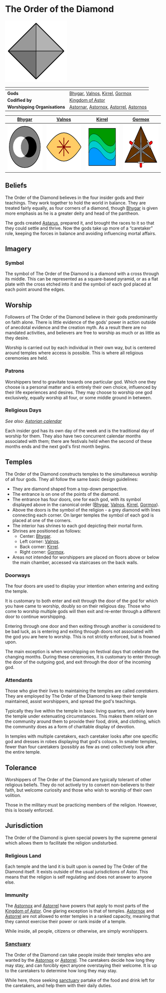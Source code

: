 # The Order of the Diamond

<img src="../../images/organisations/the-order-of-the-diamond.png" height="200" />

| []() | |
| --- | --- |
| **Gods** | [Bhygar](gods/bhygar.md), [Valnos](gods/valnos.md), [Kirrel](gods/kirrel.md), [Gormox](gods/gormox.md) |
| **Codified by** | [Kingdom of Astor](../civilisations/kingdom-of-astor/README.md) |
| **Worshipping Organisations** | [Astornar](../civilisations/kingdom-of-astor/organisations/astornar.md), [Astornox](../civilisations/kingdom-of-astor/organisations/astornox/astornox.md), [Astorrel](../civilisations/kingdom-of-astor/organisations/astorrel/astorrel.md), [Astornos](../civilisations/kingdom-of-astor/organisations/astornos.md) |

| [Bhygar](gods/bhygar.md) | [Valnos](gods/valnos.md) | [Kirrel](gods/kirrel.md) | [Gormox](gods/gormox.md) |
|:---:|:---:|:---:|:---:|
| <img src="../../images/gods/bhygar.png" height="150" /> | <img src="../../images/gods/valnos.png" height="150" /> | <img src="../../images/gods/kirrel.png" height="150" /> | <img src="../../images/gods/gormox.png" height="150" /> |

## Beliefs

The Order of the Diamond believes in the four insider gods and their teachings. They work together to hold the world in balance. They are treated fairly equally, as four corners of a diamond, though [Bhygar](gods/bhygar.md) is given more emphasis as he is a greater deity and head of the pantheon.

The gods created [Astarus](../README.md), prepared it, and brought the races to it so that they could settle and thrive. Now the gods take up more of a “caretaker” role, keeping the forces in balance and avoiding influencing mortal affairs.

## Imagery

### Symbol

The symbol of The Order of the Diamond is a diamond with a cross through its middle. This can be represented as a square-based pyramid, or as a flat plate with the cross etched into it and the symbol of each god placed at each point around the edges.

## Worship

Followers of The Order of the Diamond believe in their gods predominantly on faith alone. There is little evidence of the gods' power in action outside of anecdotal evidence and the creation myth. As a result there are no mandated activities, and believers are free to worship as much or as little as they desire.

Worship is carried out by each individual in their own way, but is centered around temples where access is possible. This is where all religious ceremonies are held.

### Patrons

Worshippers tend to gravitate towards one particular god. Which one they choose is a personal matter and is entirely their own choice, influenced by their life experiences and desires. They may choose to worship one god exclusively, equally worship all four, or some middle ground in between.

### Religious Days

*See also: [Astorian calendar](../history/astorian-calendar.md)*

Each insider god has its own day of the week and is the traditional day of worship for them. They also have two concurrent calendar months associated with them; there are festivals held when the second of these months ends and the next god's first month begins.

## Temples

The Order of the Diamond constructs temples to the simultaneous worship of all four gods. They all follow the same basic design guidelines:

- They are diamond shaped from a top-down perspective.
- The entrance is on one of the points of the diamond.
- The entrance has four doors, one for each god, with its symbol displayed above in the canonical order ([Bhygar](gods/bhygar.md), [Valnos](gods/valnos.md), [Kirrel](gods/kirrel.md), [Gormox](gods/gormox.md)).
- Above the doors is the symbol of the religion - a grey diamond with lines connecting each corner. On larger temples the symbol of each god is placed at one of the corners.
- The interior has shrines to each god depicting their mortal form.
- Shrines are positioned as follows:
  - Center: [Bhygar](gods/bhygar.md).
  - Left corner: [Valnos](gods/valnos.md).
  - Back corner: [Kirrel](gods/kirrel.md).
  - Right corner: [Gormox](gods/gormox.md).
- Areas not intended for worshippers are placed on floors above or below the main chamber, accessed via staircases on the back walls.

### Doorways

The four doors are used to display your intention when entering and exiting the temple.

It is customary to both enter and exit through the door of the god for which you have came to worship, doubly so on their religious day. Those who come to worship multiple gods will then exit and re-enter through a different door to continue worshipping.

Entering through one door and then exiting through another is considered to be bad luck, as is entering and exiting through doors not associated with the god you are here to worship. This is not strictly enforced, but is frowned upon.

The main exception is when worshipping on festival days that celebrate the changing months. During these ceremonies, it is customary to enter through the door of the outgoing god, and exit through the door of the incoming god.

### Attendants

Those who give their lives to maintaining the temples are called *caretakers*. They are employed by The Order of the Diamond to keep their temple maintained, assist worshippers, and spread the god's teachings.

Typically they live within the temple in basic living quarters, and only leave the temple under extenuating circumstances. This makes them reliant on the community around them to provide their food, drink, and clothing, which the community does as a form of charitable display of devotion.

In temples with multiple caretakers, each caretaker looks after one specific god and dresses in robes displaying that god's colours. In smaller temples, fewer than four caretakers (possibly as few as one) collectively look after the entire temple.

## Tolerance

Worshippers of The Order of the Diamond are typically tolerant of other religious beliefs. They do not actively try to convert non-believers to their faith, but welcome curiosity and those who wish to worship of their own volition.

Those in the military must be practicing members of the religion. However, this is loosely enforced.

## Jurisdiction

The Order of the Diamond is given special powers by the supreme general which allows them to facilitate the religion undisturbed.

### Religious Land

Each temple and the land it is built upon is owned by The Order of the Diamond itself. It exists outside of the usual jurisdictions of Astor. This means that the religion is self regulating and does not answer to anyone else.

### Immunity

The [Astornox](../civilisations/kingdom-of-astor/organisations/astornox/astornox.md) and [Astorrel](../civilisations/kingdom-of-astor/organisations/astorrel/astorrel.md) have powers that apply to most parts of the [Kingdom of Astor](../civilisations/kingdom-of-astor/README.md). One glaring exception is that of temples. [Astornox](../civilisations/kingdom-of-astor/organisations/astornox/astornox.md) and [Astorrel](../civilisations/kingdom-of-astor/organisations/astorrel/astorrel.md) are not allowed to enter temples in a ranked capacity, meaning that they cannot exercise their power or rank inside of a temple.

While inside, all people, citizens or otherwise, are simply worshippers.

### [Sanctuary](../civilisations/kingdom-of-astor/organisations/astorrel/sanctuary.md)

The Order of the Diamond can take people inside their temples who are wanted by the [Astornox](../civilisations/kingdom-of-astor/organisations/astornox/astornox.md) or [Astorrel](../civilisations/kingdom-of-astor/organisations/astorrel/astorrel.md). The caretakers decide how long they may stay, and can forcibly eject anyone overstaying their welcome. It is up to the caretakers to determine how long they may stay.

While here, those seeking [sanctuary](../civilisations/kingdom-of-astor/organisations/astorrel/sanctuary.md) partake of the food and drink left for the caretakers, and help them with their daily duties.
